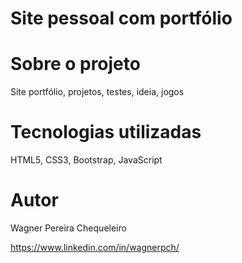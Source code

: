 # Site pessoal com portfólio

# Sobre o projeto

Site portfólio, projetos, testes, ideia, jogos

# Tecnologias utilizadas

HTML5, CSS3, Bootstrap, JavaScript

# Autor

Wagner Pereira Chequeleiro

https://www.linkedin.com/in/wagnerpch/